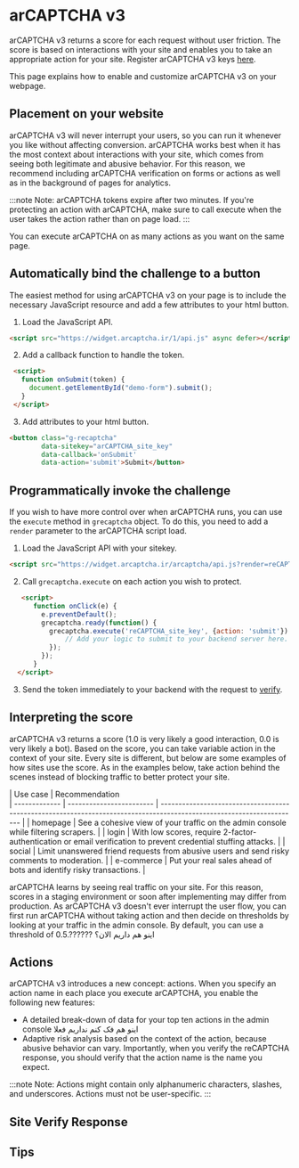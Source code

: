 # arCAPTCHA v3

arCAPTCHA v3 returns a score for each request without user friction. The score is based on interactions with your site and enables you to take an appropriate action for your site. Register arCAPTCHA v3 keys [here](https://arcaptcha.ir/).

This page explains how to enable and customize arCAPTCHA v3 on your webpage.

## Placement on your website

arCAPTCHA v3 will never interrupt your users, so you can run it whenever you like without affecting conversion. arCAPTCHA works best when it has the most context about interactions with your site, which comes from seeing both legitimate and abusive behavior. For this reason, we recommend including arCAPTCHA verification on forms or actions as well as in the background of pages for analytics.

:::note
Note: arCAPTCHA tokens expire after two minutes. If you're protecting an action with arCAPTCHA, make sure to call execute when the user takes the action rather than on page load.
:::

You can execute arCAPTCHA on as many actions as you want on the same page.

## Automatically bind the challenge to a button

The easiest method for using arCAPTCHA v3 on your page is to include the necessary JavaScript resource and add a few attributes to your html button.


1. Load the JavaScript API.

```html
<script src="https://widget.arcaptcha.ir/1/api.js" async defer></script>
```

2. Add a callback function to handle the token.

```html
 <script>
   function onSubmit(token) {
     document.getElementById("demo-form").submit();
   }
 </script>
```

3. Add attributes to your html button.

```html
<button class="g-recaptcha" 
        data-sitekey="arCAPTCHA_site_key" 
        data-callback='onSubmit' 
        data-action='submit'>Submit</button>
```

## Programmatically invoke the challenge

If you wish to have more control over when arCAPTCHA runs, you can use the `execute` method in `grecaptcha` object. To do this, you need to add a `render` parameter to the arCAPTCHA script load.

1. Load the JavaScript API with your sitekey.

```html
<script src="https://widget.arcaptcha.ir/arcaptcha/api.js?render=reCAPTCHA_site_key"></script>
```

2. Call `grecaptcha.execute` on each action you wish to protect.

```html
   <script>
      function onClick(e) {
        e.preventDefault();
        grecaptcha.ready(function() {
          grecaptcha.execute('reCAPTCHA_site_key', {action: 'submit'}).then(function(token) {
              // Add your logic to submit to your backend server here.
          });
        });
      }
  </script>
```
3. Send the token immediately to your backend with the request to [verify](/verify).

## Interpreting the score

arCAPTCHA v3 returns a score (1.0 is very likely a good interaction, 0.0 is very likely a bot). Based on the score, you can take variable action in the context of your site. Every site is different, but below are some examples of how sites use the score. As in the examples below, take action behind the scenes instead of blocking traffic to better protect your site.

| Use case    | Recommendation                                                                                            
| ------------- | ------------------------ | --------------------------------------------------------------------------------------------------------------------- |
| homepage | See a cohesive view of your traffic on the admin console while filtering scrapers.      |
| login    | With low scores, require 2-factor-authentication or email verification to prevent credential stuffing attacks. |
| social | Limit unanswered friend requests from abusive users and send risky comments to moderation.   |
| e-commerce    | Put your real sales ahead of bots and identify risky transactions. |


arCAPTCHA learns by seeing real traffic on your site. For this reason, scores in a staging environment or soon after implementing may differ from production. As arCAPTCHA v3 doesn't ever interrupt the user flow, you can first run arCAPTCHA without taking action and then decide on thresholds by looking at your traffic in the admin console. By default, you can use a threshold of 0.5.?????? اینو هم داریم الان؟


## Actions

arCAPTCHA v3 introduces a new concept: actions. When you specify an action name in each place you execute arCAPTCHA, you enable the following new features:

<ul>
<li>A detailed break-down of data for your top ten actions in the admin console اینو هم فک کنم نداریم فعلا
</li>
<li>
Adaptive risk analysis based on the context of the action, because abusive behavior can vary.
Importantly, when you verify the reCAPTCHA response, you should verify that the action name is the name you expect.
</li>
</ul>

:::note
Note: Actions might contain only alphanumeric characters, slashes, and underscores. Actions must not be user-specific.
:::

## Site Verify Response


## Tips